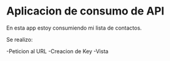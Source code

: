# Aplicacion de consumo de API

En esta app estoy consumiendo mi lista de contactos.

Se realizo:

-Peticion al URL
-Creacion de Key
-Vista
